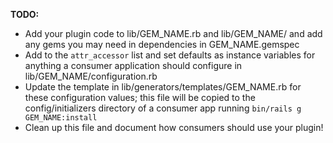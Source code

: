 **TODO:**

- Add your plugin code to lib/GEM_NAME.rb and lib/GEM_NAME/ and add any gems you may need in dependencies in GEM_NAME.gemspec
- Add to the `attr_accessor` list and set defaults as instance variables for anything a consumer application should configure in lib/GEM_NAME/configuration.rb
- Update the template in lib/generators/templates/GEM_NAME.rb for these configuration values; this file will be copied to the config/initializers directory of a consumer app running `bin/rails g GEM_NAME:install`
- Clean up this file and document how consumers should use your plugin!



